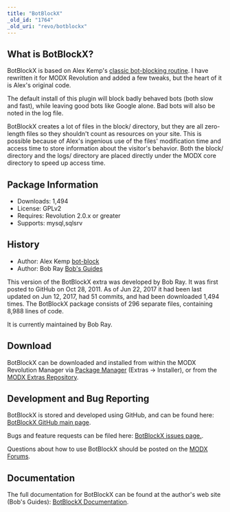 ```yaml
---
title: "BotBlockX"
_old_id: "1764"
_old_uri: "revo/botblockx"
---
```


## What is BotBlockX?

BotBlockX is based on Alex Kemp's [classic bot-blocking routine](http://download.modem-help.co.uk/non-modem/PHP/Rogue-Bot-Blocking/ "Classic bot blocking script"). I have rewritten it for MODX Revolution and added a few tweaks, but the heart of it is Alex's original code.

The default install of this plugin will block badly behaved bots (both slow and fast), while leaving good bots like Google alone. Bad bots will also be noted in the log file.

BotBlockX creates a lot of files in the block/ directory, but they are all zero-length files so they shouldn't count as resources on your site. This is possible because of Alex's ingenious use of the files' modification time and access time to store information about the visitor's behavior. Both the block/ directory and the logs/ directory are placed directly under the MODX core directory to speed up access time.

## Package Information

- Downloads: 1,494
- License: GPLv2
- Requires: Revolution 2.0.x or greater
- Supports: mysql,sqlsrv

## History

- Author: Alex Kemp [bot-block](http://biostatisticien.eu/www.searchlores.org/bot-block.php.txt)
- Author: Bob Ray [Bob's Guides](http://bobsguides.com)

This version of the BotBlockX extra was developed by Bob Ray. It was first posted to GitHub on Oct 28, 2011. As of Jun 22, 2017 it had been last updated on Jun 12, 2017, had 51 commits, and had been downloaded 1,494 times. The BotBlockX package consists of 296 separate files, containing 8,988 lines of code.

It is currently maintained by Bob Ray.

## Download

BotBlockX can be downloaded and installed from within the MODX Revolution Manager via [Package Manager](developing-in-modx/advanced-development/package-management "Package Manager") (Extras -> Installer), or from the [MODX Extras Repository](https://modx.com/extras/package/botblockx).

## Development and Bug Reporting

BotBlockX is stored and developed using GitHub, and can be found here: [BotBlockX GitHub main page](https://github.com/BobRay/BotBlockX).

Bugs and feature requests can be filed here: [BotBlockX issues page.](https://github.com/BobRay/BotBlockX/issues).

Questions about how to use BotBlockX should be posted on the [MODX Forums](https://forums.modx.com).

## Documentation

The full documentation for BotBlockX can be found at the author's web site (Bob's Guides): [BotBlockX Documentation](https://bobsguides.com/botblockx-tutorial.html).
